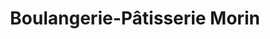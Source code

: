 ---
title: "Boulangerie-Pâtisserie Morin"
url: /regnie-durette/boulangerie-patisserie-morin/
shop: boulangerie
---